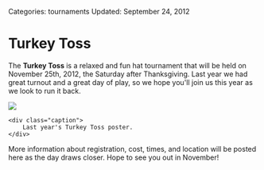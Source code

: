 Categories: tournaments
Updated: September 24, 2012

# Turkey Toss

The **Turkey Toss** is a relaxed and fun hat tournament that will be held on November 25th, 2012, the Saturday after Thanksgiving.
Last year we had great turnout and a great day of play, so we hope you'll join us this year as we look to run it back.

<!-- ~~fold~~ -->

<div class="thumbnail span3 pull-right">
    <a href="/images/turkey-toss-2012.jpg">
        <img src="/images/turkey-toss-2012.jpg">
    </a>

    <div class="caption">
        Last year's Turkey Toss poster.
    </div>
</div>

More information about registration, cost, times, and location will be posted here as the day draws closer.
Hope to see you out in November!
